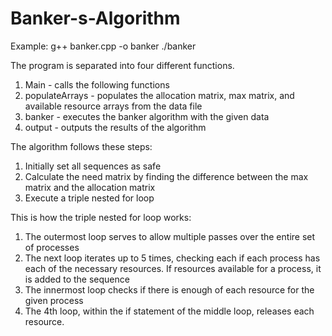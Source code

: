 # Banker-s-Algorithm
Example:
g++ banker.cpp -o banker
./banker

The program is separated into four different functions.
1. Main - calls the following functions
2. populateArrays - populates the allocation matrix, max matrix, and available resource arrays from the data file
3. banker - executes the banker algorithm with the given data
4. output - outputs the results of the algorithm

The algorithm follows these steps:
1. Initially set all sequences as safe
2. Calculate the need matrix by finding the difference between the max matrix and the allocation matrix
3. Execute a triple nested for loop

This is how the triple nested for loop works:
1. The outermost loop serves to allow multiple passes over the entire set of processes
2. The next loop iterates up to 5 times, checking each if each process has each of the necessary resources. If resources available for a process, it is added to the sequence
3. The innermost loop checks if there is enough of each resource for the given process
4. The 4th loop, within the if statement of the middle loop, releases each resource.















